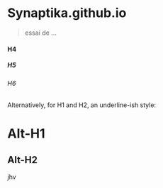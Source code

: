 # Synaptika.github.io

> essai de ...

#### H4
##### H5
###### H6

Alternatively, for H1 and H2, an underline-ish style:

Alt-H1
======

Alt-H2
------
jhv

